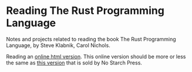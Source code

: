 # Reading The Rust Programming Language

Notes and projects related to reading the book The Rust Programming Language, by Steve Klabnik, Carol Nichols.

Reading an [online html version](https://doc.rust-lang.org/book/). This online version should be more or less the same as [this version](https://nostarch.com/Rust2018) that is sold by No Starch Press.
